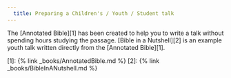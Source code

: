 ```yaml
---
  title: Preparing a Children's / Youth / Student talk
---
```

The [Annotated Bible][1] has been created to help you to write a talk without spending hours studying the passage. [Bible in a Nutshell][2] is an example youth talk written directly from the [Annotated Bible][1].

[1]: {% link _books/AnnotatedBible.md %}
[2]: {% link _books/BibleInANutshell.md %}

